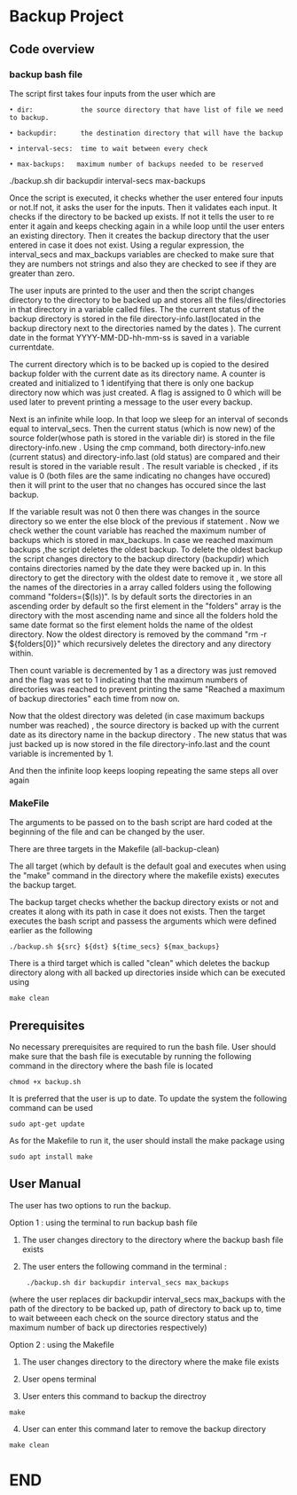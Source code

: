 # Backup Project



## Code overview





### backup bash file



The script first takes four inputs from the user which are 

	• dir:            the source directory that have list of file we need to backup.

	• backupdir:      the destination directory that will have the backup

	• interval-secs:  time to wait between every check

	• max-backups:   maximum number of backups needed to be reserved



./backup.sh dir backupdir interval-secs max-backups



Once the script is executed, it checks whether the user entered four inputs or not.If not, it asks the user for the inputs. Then it validates each input. It checks if the directory to be backed up exists. If not it tells the user to re enter it again and keeps checking again in a while loop until the user enters an existing directory. Then it creates the backup directory that the user entered in case it does not exist. Using a regular expression, the interval_secs and max_backups variables are checked to make sure that they are numbers not strings and also they are checked to see if they are greater than zero.



The user inputs are printed to the user and then the script changes directory to the directory to be backed up and stores all the files/directories in that directory in a variable called files. The the current status of the backup directory is stored in the file directory-info.last(located in the backup directory next to the directories named by the dates ). The current date in the format YYYY-MM-DD-hh-mm-ss is saved in a variable  currentdate.



The current directory which is to be backed up is copied to the desired backup folder with the current date as its directory name. A counter is created and initialized to 1 identifying that there is only one backup directory now which was just created. A flag is assigned to 0 which will be used later to prevent printing a message to the user every backup.



Next is an infinite while loop. In that loop we sleep for an interval of seconds equal to interval_secs. Then the current status (which is now new) of the source folder(whose path is stored in the variable dir) is stored in the file directory-info.new . Using the cmp command, both directory-info.new (current status) and directory-info.last (old status) are compared and their result is stored in the variable result . The result variable is checked , if its value is 0 (both files are the same indicating no changes have occured) then it will print to the user that no changes has occured since the last backup.



If the variable result was not 0 then there was changes in the source directory so we enter the else block of the previous if statement . Now we check wether the count variable has reached the maximum number of backups which is stored in max_backups. In case we reached maximum backups ,the script deletes the oldest backup. To delete the oldest backup the script changes directory to the backup directory (backupdir) which contains directories named by the date they were backed up in. In this directory to get the directory with the oldest date to remove it , we store all the names of the directories in a array called folders using the following command "folders=($(ls))". ls by default sorts the directories in an ascending order by default so the first element in the "folders" array is the directory with the most ascending name and since all the folders hold the same date format so the first element holds the name of the oldest directory. Now the oldest directory is removed by the command "rm -r ${folders[0]}" which recursively deletes the directory and any directory within.



Then count variable is decremented by 1 as a directory was just removed and the flag was set to 1 indicating that the maximum numbers of directories was reached to prevent printing the same "Reached a maximum of backup directories" each time from now on.



Now that the oldest directory was deleted (in case maximum backups number was reached) , the source directory is backed up with the current date as its directory name in the backup directory . The new status that was just backed up is now stored in the file directory-info.last and the count variable is incremented by 1.



And then the infinite loop keeps looping repeating the same steps all over again







### MakeFile



The arguments to be passed on to the bash script are hard coded at the beginning of the file and can be changed by the user.



There are three targets in the Makefile (all-backup-clean)



The all target (which by default is the default goal and  executes when using the "make" command in the directory where the makefile exists) executes the backup target.



The backup target checks whether the backup directory exists or not and creates it along with its path in case it does not exists. Then the target executes the bash script and passess the arguments which were defined earlier as the following 

```
./backup.sh ${src} ${dst} ${time_secs} ${max_backups}
```



There is a third target which is called "clean" which deletes the backup directory along with all backed up directories inside which can be executed using

```
make clean
```







## Prerequisites



No necessary prerequisites are required to run the bash file. User should make sure that the bash file is executable by running the following command in the directory where the bash file is located

```
chmod +x backup.sh
```



 It is preferred that the user is up to date. To update the system the following command can be used

```
sudo apt-get update
```



As for the Makefile to run it, the user should install the make package using

```
sudo apt install make
```



## User Manual



The user has two options to run the backup.



Option 1 : using the terminal to run backup bash file

1. The user changes directory to the directory where the backup bash file exists

	  
2. The user enters the following command in the terminal :

	  	./backup.sh dir backupdir interval_secs max_backups
(where the user replaces dir backupdir interval_secs max_backups with the path of the directory to be backed up, path of directory to back up to, time to wait betweeen each check on the source directory status and the maximum number of back up directories respectively)



	  

Option 2 : using the Makefile

1. The user changes directory to the directory where the make file exists

2. User opens terminal

3. User enters this command  to backup the directroy
```
make
```
4. User can enter this command later to remove the backup directory
```
make clean
```

		  

	   





# END
